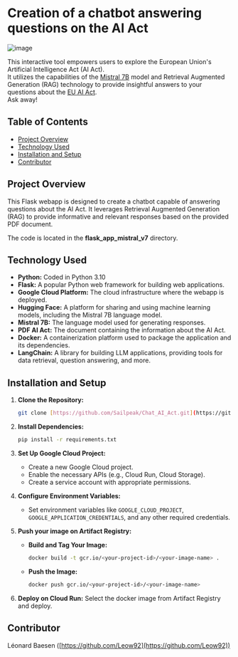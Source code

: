 <h1 align="left">Creation of a chatbot answering questions on the AI Act</h1>

![image](https://github.com/user-attachments/assets/f214be02-df4b-4caf-b605-a59224e227a6)

This interactive tool empowers users to explore the European Union's Artificial Intelligence Act (AI Act).<br>
It utilizes the capabilities of the <a href="https://mistral.ai/fr/news/announcing-mistral-7b/" target="_blank">Mistral 7B</a> model and Retrieval Augmented Generation (RAG) technology to provide insightful answers to your questions about the <a href="https://www.europarl.europa.eu/doceo/document/TA-9-2024-0138_EN.pdf" target="_blank">EU AI Act</a>.<br>
Ask away!

## Table of Contents

- [Project Overview](#project-overview)
- [Technology Used](#technology-used)
- [Installation and Setup](#installation-and-setup)
- [Contributor](#contributor)

## Project Overview

This Flask webapp is designed to create a chatbot capable of answering questions about the AI Act. It leverages Retrieval Augmented Generation (RAG) to provide informative and relevant responses based on the provided PDF document.

The code is located in the **flask_app_mistral_v7** directory.

## Technology Used

* **Python:** Coded in Python 3.10
* **Flask:** A popular Python web framework for building web applications.
* **Google Cloud Platform:** The cloud infrastructure where the webapp is deployed.
* **Hugging Face:** A platform for sharing and using machine learning models, including the Mistral 7B language model.
* **Mistral 7B:** The language model used for generating responses.
* **PDF AI Act:** The document containing the information about the AI Act.
* **Docker:** A containerization platform used to package the application and its dependencies.
* **LangChain:** A library for building LLM applications, providing tools for data retrieval, question answering, and more.

## Installation and Setup

1.  **Clone the Repository:**

    ```sh
    git clone [https://github.com/Sailpeak/Chat_AI_Act.git](https://github.com/Sailpeak/Chat_AI_Act.git)
    ```

2.  **Install Dependencies:**

    ```sh
    pip install -r requirements.txt
    ```

3.  **Set Up Google Cloud Project:**

    * Create a new Google Cloud project.
    * Enable the necessary APIs (e.g., Cloud Run, Cloud Storage).
    * Create a service account with appropriate permissions.

4.  **Configure Environment Variables:**

    * Set environment variables like `GOOGLE_CLOUD_PROJECT`, `GOOGLE_APPLICATION_CREDENTIALS`, and any other required credentials.

5.  **Push your image on Artifact Registry:**

    * **Build and Tag Your Image:**

        ```sh
        docker build -t gcr.io/<your-project-id>/<your-image-name> .
        ```

    * **Push the Image:**

        ```sh
        docker push gcr.io/<your-project-id>/<your-image-name>
        ```

6.  **Deploy on Cloud Run:** Select the docker image from Artifact Registry and deploy.

## Contributor

Léonard Baesen ([https://github.com/Leow92](https://github.com/Leow92))